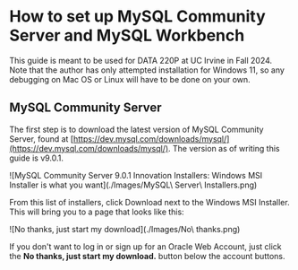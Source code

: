 # How to set up MySQL Community Server and MySQL Workbench
This guide is meant to be used for DATA 220P at UC Irvine in Fall 2024. Note that the author has only attempted installation for Windows 11, so any debugging on Mac OS or Linux will have to be done on your own.

## MySQL Community Server
The first step is to download the latest version of MySQL Community Server, found at [https://dev.mysql.com/downloads/mysql/](https://dev.mysql.com/downloads/mysql/). The version as of writing this guide is v9.0.1.

![MySQL Community Server 9.0.1 Innovation Installers: Windows MSI Installer is what you want](./Images/MySQL\ Server\ Installers.png)

From this list of installers, click Download next to the Windows MSI Installer. This will bring you to a page that looks like this:

![No thanks, just start my download](./Images/No\ thanks.png)

If you don't want to log in or sign up for an Oracle Web Account, just click the **No thanks, just start my download.** button below the account buttons.